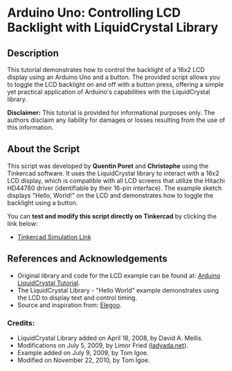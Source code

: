 
# Arduino Uno: Controlling LCD Backlight with LiquidCrystal Library

## Description

This tutorial demonstrates how to control the backlight of a 16x2 LCD display using an Arduino Uno and a button. The provided script allows you to toggle the LCD backlight on and off with a button press, offering a simple yet practical application of Arduino's capabilities with the LiquidCrystal library.

**Disclaimer:** This tutorial is provided for informational purposes only. The authors disclaim any liability for damages or losses resulting from the use of this information.

## About the Script

This script was developed by **Quentin Poret** and **Christophe** using the Tinkercad software. It uses the LiquidCrystal library to interact with a 16x2 LCD display, which is compatible with all LCD screens that utilize the Hitachi HD44780 driver (identifiable by their 16-pin interface). The example sketch displays "Hello, World!" on the LCD and demonstrates how to toggle the backlight using a button.

You can **test and modify this script directly on Tinkercad** by clicking the link below:
- [Tinkercad Simulation Link](https://t.co/oeSvEWO1yo) 
## References and Acknowledgements

- Original library and code for the LCD example can be found at: [Arduino LiquidCrystal Tutorial](http://www.arduino.cc/en/Tutorial/LiquidCrystal).
- The LiquidCrystal Library - "Hello World" example demonstrates using the LCD to display text and control timing.
- Source and inspiration from: [Elegoo](http://www.elegoo.com).

### Credits:

- LiquidCrystal Library added on April 18, 2008, by David A. Mellis.
- Modifications on July 5, 2009, by Limor Fried ([ladyada.net](http://www.ladyada.net)).
- Example added on July 9, 2009, by Tom Igoe.
- Modified on November 22, 2010, by Tom Igoe.

